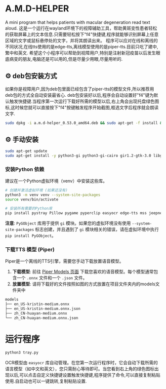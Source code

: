# A.M.D-HELPER
A mini program that helps patients with macular degeneration read text aloud.
这是一个运行在wayland环境下的视障辅助工具，帮助黄斑变性患者轻松的获取屏幕上的文本信息.只需要轻松按下"f4"快捷键,程序就能够识别屏幕上任意区域的文字或鼠标悬停处的文字，并将其朗读出来。
程序可以应对在线和离线的不同状况,在线tts使用的是edge-tts,离线模型使用的是piper-tts.目前只吃了建中,繁中和英文.
希望这个小程序可以帮助到视障用户,特别是注射新冠疫苗以后发生眼底病变的朋友,电脑还是可以用的,但是尽量少用眼,尽量用听的.

## ⚙️ deb包安装方式
如果你是视障用户,因为deb包里面已经包含了piper-tts的模型文件,所以推荐用deb包的方式全自动安装最省心.
deb包安装好以后,程序会自动设置好"f4"键为默认触发快捷键.当程序第一次运行下载好所需的模型以后,右上角会出现托盘绿色图标,这时候您就可以直接按下"f4"按键触发程序开始截图,框选文字后程序就会朗读文字.

```bash
sudo dpkg -i a.m.d-helper_0.53.0_amd64.deb && sudo apt-get -f install && /usr/share/a.m.d-helper/run_with_init.sh
```
## ⚙️ 手动安装
```bash
sudo apt-get update
sudo apt-get install -y python3-gi python3-gi-cairo gir1.2-gtk-3.0 libgirepository1.0-dev gir1.2-appindicator3-0.1 gnome-screenshot python3-tk
```
### 安装Python 依赖

建议在一个Python虚拟环境（venv）中安装这些库。

```bash
# 创建并激活虚拟环境 (如果还没有)
python3 -m venv venv --system-site-packages
source venv/bin/activate

# 安装所有需要的Python库
pip install pystray Pillow pygame pyperclip easyocr edge-tts mss jeepney dbus-next piper-tts
```
**注意**: `PyGObject` 库用于提供 `gi` 模块。如果您的虚拟环境没有使用 `--system-site-packages` 标志创建，并且遇到了 `gi` 模块相关的错误，请在虚拟环境中执行 `pip install PyGObject`。

### 下载TTS 模型 (Piper)
Piper是一个离线的TTS引擎，需要您手动下载放置语音模型。

1.  **下载模型**: 前往 [Piper Models 页面](https://huggingface.co/rhasspy/piper-voices/tree/main) 下载您喜欢的语音模型。每个模型通常包含一个 `.onnx` 文件和一个 `.json` 文件。
2.  **放置模型**:
请将下载好的文件按照如图的方式放置在项目文件夹内的models文件夹中
```bash
models
├── en_US-kristin-medium.onnx
├── en_US-kristin-medium.onnx.json
├── zh_CN-huayan-medium.onnx
└── zh_CN-huayan-medium.onnx.json
```
# 运行程序
```bash
python3 tray.py
```
OCR模型由 `easyocr` 库自动管理。在您第一次运行程序时，它会自动下载所需的语言模型（如中文和英文），您只需耐心等待即可。当您看到右上角的绿色图标出现以后,可以点击自定义快捷键设置触发快捷键,程序提供了命令,可以直接复制粘贴使用.自启动也可以一键跳转,复制粘贴设置.